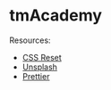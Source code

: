 # tmAcademy

Resources:

- [CSS Reset](https://piccalil.li/blog/a-modern-css-reset/)
- [Unsplash](https://unsplash.com/)
- [Prettier](https://prettier.io/)
